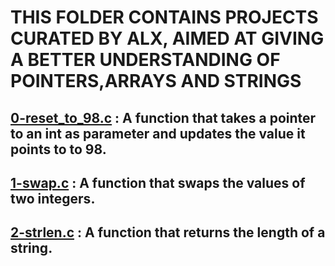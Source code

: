 # THIS FOLDER CONTAINS PROJECTS CURATED BY ALX, AIMED AT GIVING A BETTER UNDERSTANDING OF POINTERS,ARRAYS AND STRINGS
[0-reset_to_98.c]() : A function that takes a pointer to an int as parameter and updates the value it points to to 98. 
---
[1-swap.c]() : A function that swaps the values of two integers.
---
[2-strlen.c]() : A function that returns the length of a string.
---
